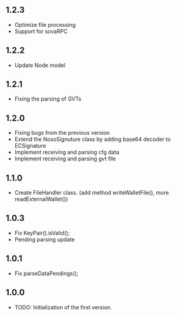 ## 1.2.3

* Optimize file processing
* Support for sovaRPC

## 1.2.2

* Update Node model

## 1.2.1

* Fixing the parsing of GVTs

## 1.2.0

* Fixing bugs from the previous version
* Extend the NosoSignuture class by adding base64 decoder to ECSignature
* Implement receiving and parsing cfg data
* Implement receiving and parsing gvt file

## 1.1.0

* Create FileHandler class. (add method writeWalletFile(), more readExternalWallet())

## 1.0.3

* Fix KeyPair().isValid();
* Pending parsing update

## 1.0.1

* Fix parseDataPendings();

## 1.0.0

* TODO: Initialization of the first version.
